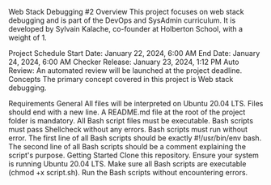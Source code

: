 
Web Stack Debugging #2
Overview
This project focuses on web stack debugging and is part of the DevOps and SysAdmin curriculum. It is developed by Sylvain Kalache, co-founder at Holberton School, with a weight of 1.

Project Schedule
Start Date: January 22, 2024, 6:00 AM
End Date: January 24, 2024, 6:00 AM
Checker Release: January 23, 2024, 1:12 PM
Auto Review: An automated review will be launched at the project deadline.
Concepts
The primary concept covered in this project is Web stack debugging.

Requirements
General
All files will be interpreted on Ubuntu 20.04 LTS.
Files should end with a new line.
A README.md file at the root of the project folder is mandatory.
All Bash script files must be executable.
Bash scripts must pass Shellcheck without any errors.
Bash scripts must run without error.
The first line of all Bash scripts should be exactly #!/usr/bin/env bash.
The second line of all Bash scripts should be a comment explaining the script's purpose.
Getting Started
Clone this repository.
Ensure your system is running Ubuntu 20.04 LTS.
Make sure all Bash scripts are executable (chmod +x script.sh).
Run the Bash scripts without encountering errors.

